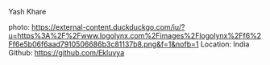 Yash Khare

photo: https://external-content.duckduckgo.com/iu/?u=https%3A%2F%2Fwww.logolynx.com%2Fimages%2Flogolynx%2Ff6%2Ff6e5b06f6aad7910506686b3c81137b8.png&f=1&nofb=1
Location: India
Github: https://github.com/Ekluvya
